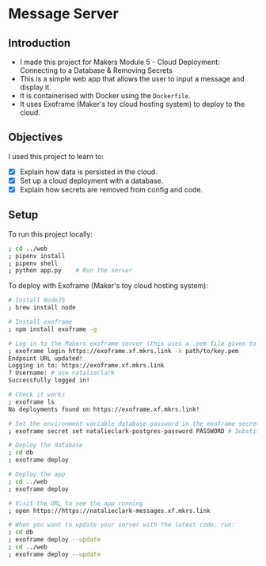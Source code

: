 # Message Server

## Introduction

- I made this project for Makers Module 5 - Cloud Deployment: Connecting to a Database & Removing Secrets
- This is a simple web app that allows the user to input a message and display it.
- It is containerised with Docker using the `Dockerfile`.
- It uses Exoframe (Maker's toy cloud hosting system) to deploy to the cloud.

## Objectives

I used this project to learn to:
- [x] Explain how data is persisted in the cloud.
- [x] Set up a cloud deployment with a database.
- [x] Explain how secrets are removed from config and code.

## Setup

To run this project locally:

```bash
; cd ../web
; pipenv install
; pipenv shell
; python app.py    # Run the server
```
To deploy with Exoframe (Maker's toy cloud hosting system):
```bash
# Install NodeJS
; brew install node

# Install exoframe
; npm install exoframe -g

# Log in to the Makers exoframe server (this uses a .pem file given to me by Makers)
; exoframe login https://exoframe.xf.mkrs.link -k path/to/key.pem
Endpoint URL updated!
Logging in to: https://exoframe.xf.mkrs.link
? Username: # use natalieclark
Successfully logged in!

# Check it works
; exoframe ls 
No deployments found on https://exoframe.xf.mkrs.link!

# Set the environment variable database password in the exoframe secrets database
; exoframe secret set natalieclark-postgres-password PASSWORD # Substitute PASSWORD with the actual password!

# Deploy the database
; cd db
; exoframe deploy

# Deploy the app
; cd ../web
; exoframe deploy

# Visit the URL to see the app running
; open https://https://natalieclark-messages.xf.mkrs.link

# When you want to update your server with the latest code, run:
; cd db
; exoframe deploy --update
; cd ../web
; exoframe deploy --update
```
